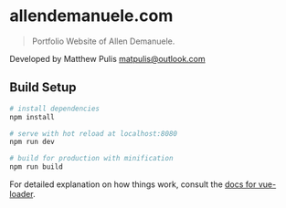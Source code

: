 # allendemanuele.com

> Portfolio Website of Allen Demanuele.

Developed by Matthew Pulis <matpulis@outlook.com>

## Build Setup

``` bash
# install dependencies
npm install

# serve with hot reload at localhost:8080
npm run dev

# build for production with minification
npm run build
```

For detailed explanation on how things work, consult the [docs for vue-loader](http://vuejs.github.io/vue-loader).
